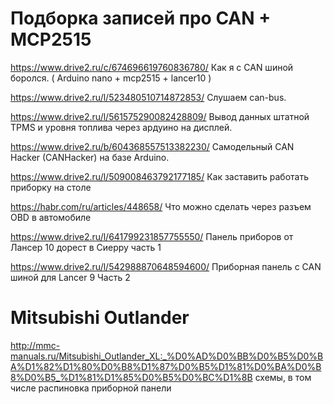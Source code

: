 # Подборка записей про CAN + MCP2515

https://www.drive2.ru/c/674696619760836780/ Как я с CAN шиной боролся. ( Arduino nano + mcp2515 + lancer10 )

https://www.drive2.ru/l/523480510714872853/ Слушаем can-bus. 

https://www.drive2.ru/l/561575290082428809/ Вывод данных штатной TPMS и уровня топлива через ардуино на дисплей. 

https://www.drive2.ru/b/604368557513382230/ Самодельный CAN Hacker (CANHacker) на базе Arduino.

https://www.drive2.ru/l/509008463792177185/ Как заставить работать приборку на столе

https://habr.com/ru/articles/448658/ Что можно сделать через разъем OBD в автомобиле

https://www.drive2.ru/l/641799231857755550/ Панель приборов от Лансер 10 дорест в Сиерру часть 1

https://www.drive2.ru/l/542988870648594600/ Приборная панель с CAN шиной для Lancer 9 Часть 2 

# Mitsubishi Outlander 
http://mmc-manuals.ru/Mitsubishi_Outlander_XL:_%D0%AD%D0%BB%D0%B5%D0%BA%D1%82%D1%80%D0%B8%D1%87%D0%B5%D1%81%D0%BA%D0%B8%D0%B5_%D1%81%D1%85%D0%B5%D0%BC%D1%8B схемы, в том числе распиновка приборной панели